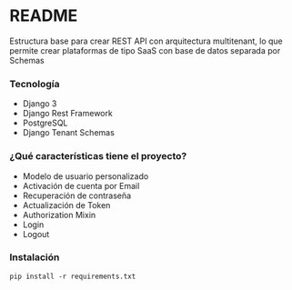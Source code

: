 # README #

Estructura base para crear REST API con arquitectura multitenant, lo que permite crear plataformas de tipo SaaS con base de datos separada por Schemas

### Tecnología ###

* Django 3
* Django Rest Framework
* PostgreSQL
* Django Tenant Schemas


### ¿Qué características tiene el proyecto? ###

* Modelo de usuario personalizado
* Activación de cuenta por Email
* Recuperación de contraseña
* Actualización de Token
* Authorization Mixin 
* Login
* Logout

### Instalación ###

```
pip install -r requirements.txt
```


